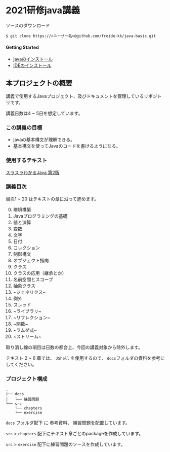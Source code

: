 # 2021研修java講義

ソースのダウンロード

```
$ git clone https://<ユーザー名>@github.com/froide-kk/java-basic.git
```

#### Getting Started

- [javaのインストール](./docs/環境構築.md#Javaのインストール)
- [IDEのインストール](./docs/環境構築.md#intellij-ideaのインストール)



## 本プロジェクトの概要

講義で使用するJavaプロジェクト、及びドキュメントを管理しているリポジトリです。

講義日数は4 ~ 5日を想定しています。

### この講義の目標

- javaの基本構文が理解できる。
- 基本構文を使ってJavaのコードを書けるようになる。

### 使用するテキスト

[スラスラわかるJava 第2版](https://www.amazon.co.jp/dp/B07K3YFN2J)

### 講義目次

目次1 ~ 20 はテキストの章に沿って進めます。

0. 環境構築
1. Javaプログラミングの基礎
2. 値と演算
3. 変数
4. 文字
5. 日付 
6. コレクション
7. 制御構文
8. オブジェクト指向
9. クラス
10. クラスの応用（継承とか）
11. 名前空間とスコープ
12. 抽象クラス
13. ~ジェネリクス~
14. 例外
15. スレッド
16. ~ライブラリ~
17. ~リフレクション~
18. ~関数~
19. ~ラムダ式~
20. ~ストリーム~

取り消し線の項目は日数の都合上、今回の講義対象から除外します。

テキスト 2 ~ 6 章では、 `JShell` を使用するので、 `docs`フォルダの資料を参考にしてください。

### プロジェクト構成

```
.
├── docs
│   └── 練習問題
└── src
    └── chapters
    └── exercise
```

`docs` フォルダ配下 に 参考資料、 練習問題を配置しています。

`src`  > `chapters` 配下にテキスト章ごとのpackageを作成しています。

`src` > `exercise` 配下に練習問題のソースを作成しています。
